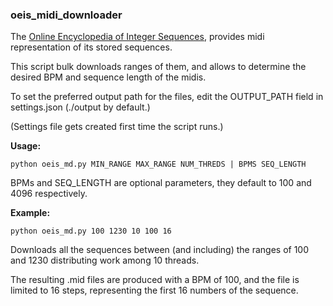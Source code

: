 ### oeis_midi_downloader

The [Online Encyclopedia of Integer Sequences](https://oeis.org/), provides midi representation of its stored sequences.
<br/>

This script bulk downloads ranges of them, and allows to determine the desired BPM and sequence length of the midis.

To set the preferred output path for the files, edit the OUTPUT_PATH field in settings.json (./output by default.)

(Settings file gets created first time the script runs.)

**Usage:**
```
python oeis_md.py MIN_RANGE MAX_RANGE NUM_THREDS | BPMS SEQ_LENGTH
```
BPMs and SEQ_LENGTH are optional parameters, they default to 100 and 4096 respectively.

**Example:**
```
python oeis_md.py 100 1230 10 100 16
```
Downloads all the sequences between (and including) the ranges of 100 and 1230 distributing work among 10 threads. 
<br/>

The resulting .mid files are produced with a BPM of 100, and the file is limited to 16 steps, representing the first
16 numbers of the sequence.


